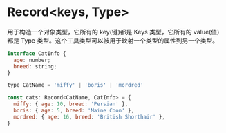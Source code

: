 # Record<keys, Type>

用于构造一个对象类型，它所有的 key(键)都是 Keys 类型，它所有的 value(值)都是 Type 类型。这个工具类型可以被用于映射一个类型的属性到另一个类型。

```js
interface CatInfo {
  age: number;
  breed: string;
}

type CatName = 'miffy' | 'boris' | 'mordred'

const cats: Record<CatName, CatInfo> = {
  miffy: { age: 10, breed: 'Persian' },
  boris: { age: 5, breed: 'Maine Coon' },
  mordred: { age: 16, breed: 'British Shorthair' },
}
```
